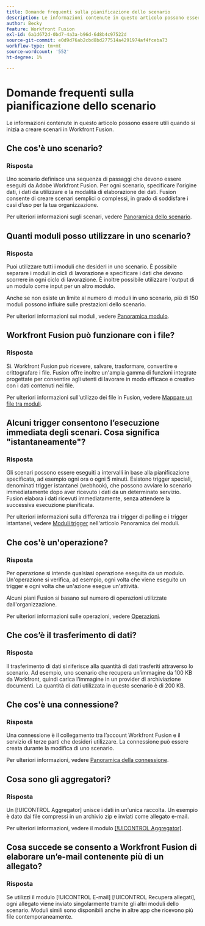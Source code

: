 ```yaml
---
title: Domande frequenti sulla pianificazione dello scenario
description: Le informazioni contenute in questo articolo possono essere utili quando si inizia a creare scenari in Workfront Fusion.
author: Becky
feature: Workfront Fusion
exl-id: 6a1d672d-0bd7-4a3a-b96d-6d8b4c97522d
source-git-commit: e0d9d76ab2cbd8bd277514a4291974af4fceba73
workflow-type: tm+mt
source-wordcount: '552'
ht-degree: 1%

---
```


# Domande frequenti sulla pianificazione dello scenario

Le informazioni contenute in questo articolo possono essere utili quando si inizia a creare scenari in Workfront Fusion.

## Che cos&#39;è uno scenario?

### Risposta

Uno scenario definisce una sequenza di passaggi che devono essere eseguiti da Adobe Workfront Fusion. Per ogni scenario, specificare l&#39;origine dati, i dati da utilizzare e la modalità di elaborazione dei dati. Fusion consente di creare scenari semplici o complessi, in grado di soddisfare i casi d’uso per la tua organizzazione.

Per ulteriori informazioni sugli scenari, vedere [Panoramica dello scenario](/help/workfront-fusion/get-started-with-fusion/understand-fusion/scenario-overview.md).

## Quanti moduli posso utilizzare in uno scenario?

### Risposta

Puoi utilizzare tutti i moduli che desideri in uno scenario. È possibile separare i moduli in cicli di lavorazione e specificare i dati che devono scorrere in ogni ciclo di lavorazione. È inoltre possibile utilizzare l&#39;output di un modulo come input per un altro modulo.

Anche se non esiste un limite al numero di moduli in uno scenario, più di 150 moduli possono influire sulle prestazioni dello scenario.

Per ulteriori informazioni sui moduli, vedere [Panoramica modulo](/help/workfront-fusion/get-started-with-fusion/understand-fusion/module-overview.md).

## Workfront Fusion può funzionare con i file?

### Risposta

Sì. Workfront Fusion può ricevere, salvare, trasformare, convertire e crittografare i file. Fusion offre inoltre un&#39;ampia gamma di funzioni integrate progettate per consentire agli utenti di lavorare in modo efficace e creativo con i dati contenuti nei file.

Per ulteriori informazioni sull&#39;utilizzo dei file in Fusion, vedere [Mappare un file tra moduli](/help/workfront-fusion/create-scenarios/map-data/map-files.md).

## Alcuni trigger consentono l’esecuzione immediata degli scenari. Cosa significa &quot;istantaneamente&quot;?

### Risposta

Gli scenari possono essere eseguiti a intervalli in base alla pianificazione specificata, ad esempio ogni ora o ogni 5 minuti. Esistono trigger speciali, denominati trigger istantanei (webhook), che possono avviare lo scenario immediatamente dopo aver ricevuto i dati da un determinato servizio. Fusion elabora i dati ricevuti immediatamente, senza attendere la successiva esecuzione pianificata.

Per ulteriori informazioni sulla differenza tra i trigger di polling e i trigger istantanei, vedere [Moduli trigger](/help/workfront-fusion/get-started-with-fusion/understand-fusion/module-overview.md#trigger-modules) nell&#39;articolo Panoramica dei moduli.

## Che cos&#39;è un&#39;operazione?

### Risposta

Per operazione si intende qualsiasi operazione eseguita da un modulo. Un&#39;operazione si verifica, ad esempio, ogni volta che viene eseguito un trigger e ogni volta che un&#39;azione esegue un&#39;attività.

Alcuni piani Fusion si basano sul numero di operazioni utilizzate dall&#39;organizzazione.

Per ulteriori informazioni sulle operazioni, vedere [Operazioni](/help/workfront-fusion/set-up-and-manage-workfront-fusion/licensing-operations-overview/operations-in-workfront-fusion.md).

## Che cos’è il trasferimento di dati?

### Risposta

Il trasferimento di dati si riferisce alla quantità di dati trasferiti attraverso lo scenario. Ad esempio, uno scenario che recupera un’immagine da 100 KB da Workfront, quindi carica l’immagine in un provider di archiviazione documenti. La quantità di dati utilizzata in questo scenario è di 200 KB.

## Che cos&#39;è una connessione?

### Risposta

Una connessione è il collegamento tra l’account Workfront Fusion e il servizio di terze parti che desideri utilizzare. La connessione può essere creata durante la modifica di uno scenario.

Per ulteriori informazioni, vedere [Panoramica della connessione](/help/workfront-fusion/get-started-with-fusion/understand-fusion/connection-overview.md).

## Cosa sono gli aggregatori?

### Risposta

Un [!UICONTROL Aggregator] unisce i dati in un&#39;unica raccolta. Un esempio è dato dai file compressi in un archivio zip e inviati come allegato e-mail.

Per ulteriori informazioni, vedere il modulo [[!UICONTROL Aggregator]](/help/workfront-fusion/references/modules/aggregator-module.md).

## Cosa succede se consento a Workfront Fusion di elaborare un’e-mail contenente più di un allegato?

### Risposta

Se utilizzi il modulo [!UICONTROL E-mail] [!UICONTROL Recupera allegati], ogni allegato viene inviato singolarmente tramite gli altri moduli dello scenario. Moduli simili sono disponibili anche in altre app che ricevono più file contemporaneamente.

